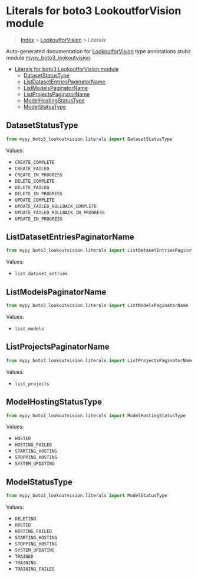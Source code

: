 # Literals for boto3 LookoutforVision module

> [Index](..) > [LookoutforVision](.) > Literals

Auto-generated documentation for
[LookoutforVision](https://boto3.amazonaws.com/v1/documentation/api/1.17.71/reference/services/lookoutvision.html#LookoutforVision)
type annotations stubs module
[mypy_boto3_lookoutvision](https://pypi.org/project/mypy-boto3-lookoutvision/).

- [Literals for boto3 LookoutforVision module](#literals-for-boto3-lookoutforvision-module)
  - [DatasetStatusType](#datasetstatustype)
  - [ListDatasetEntriesPaginatorName](#listdatasetentriespaginatorname)
  - [ListModelsPaginatorName](#listmodelspaginatorname)
  - [ListProjectsPaginatorName](#listprojectspaginatorname)
  - [ModelHostingStatusType](#modelhostingstatustype)
  - [ModelStatusType](#modelstatustype)

## DatasetStatusType

```python
from mypy_boto3_lookoutvision.literals import DatasetStatusType
```

Values:

- `CREATE_COMPLETE`
- `CREATE_FAILED`
- `CREATE_IN_PROGRESS`
- `DELETE_COMPLETE`
- `DELETE_FAILED`
- `DELETE_IN_PROGRESS`
- `UPDATE_COMPLETE`
- `UPDATE_FAILED_ROLLBACK_COMPLETE`
- `UPDATE_FAILED_ROLLBACK_IN_PROGRESS`
- `UPDATE_IN_PROGRESS`

## ListDatasetEntriesPaginatorName

```python
from mypy_boto3_lookoutvision.literals import ListDatasetEntriesPaginatorName
```

Values:

- `list_dataset_entries`

## ListModelsPaginatorName

```python
from mypy_boto3_lookoutvision.literals import ListModelsPaginatorName
```

Values:

- `list_models`

## ListProjectsPaginatorName

```python
from mypy_boto3_lookoutvision.literals import ListProjectsPaginatorName
```

Values:

- `list_projects`

## ModelHostingStatusType

```python
from mypy_boto3_lookoutvision.literals import ModelHostingStatusType
```

Values:

- `HOSTED`
- `HOSTING_FAILED`
- `STARTING_HOSTING`
- `STOPPING_HOSTING`
- `SYSTEM_UPDATING`

## ModelStatusType

```python
from mypy_boto3_lookoutvision.literals import ModelStatusType
```

Values:

- `DELETING`
- `HOSTED`
- `HOSTING_FAILED`
- `STARTING_HOSTING`
- `STOPPING_HOSTING`
- `SYSTEM_UPDATING`
- `TRAINED`
- `TRAINING`
- `TRAINING_FAILED`
